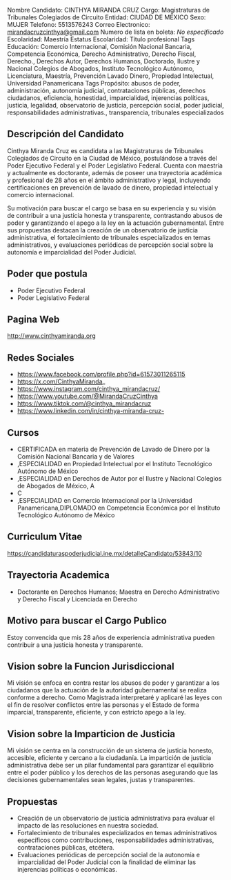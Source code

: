 Nombre Candidato: CINTHYA MIRANDA CRUZ
Cargo: Magistraturas de Tribunales Colegiados de Circuito
Entidad: CIUDAD DE MEXICO
Sexo: MUJER
Telefono: 5513576243
Correo Electronico: mirandacruzcinthya@gmail.com
Numero de lista en boleta: *No especificado*
Escolaridad: Maestría
Estatus Escolaridad: Título profesional
Tags Educación: Comercio Internacional, Comisión Nacional Bancaria, Competencia Económica, Derecho Administrativo, Derecho Fiscal, Derecho., Derechos Autor, Derechos Humanos, Doctorado, Ilustre y Nacional Colegios de Abogados, Instituto Tecnológico Autónomo, Licenciatura, Maestría, Prevención Lavado Dinero, Propiedad Intelectual, Universidad Panamericana
Tags Propósito: abusos de poder, administración, autonomía judicial, contrataciones públicas, derechos ciudadanos, eficiencia, honestidad, imparcialidad, injerencias políticas, justicia, legalidad, observatorio de justicia, percepción social, poder judicial, responsabilidades administrativas., transparencia, tribunales especializados


## Descripción del Candidato 

Cinthya Miranda Cruz es candidata a las Magistraturas de Tribunales Colegiados de Circuito en la Ciudad de México, postulándose a través del Poder Ejecutivo Federal y el Poder Legislativo Federal. Cuenta con maestría y actualmente es doctorante, además de poseer una trayectoria académica y profesional de 28 años en el ámbito administrativo y legal, incluyendo certificaciones en prevención de lavado de dinero, propiedad intelectual y comercio internacional.

Su motivación para buscar el cargo se basa en su experiencia y su visión de contribuir a una justicia honesta y transparente, contrastando abusos de poder y garantizando el apego a la ley en la actuación gubernamental. Entre sus propuestas destacan la creación de un observatorio de justicia administrativa, el fortalecimiento de tribunales especializados en temas administrativos, y evaluaciones periódicas de percepción social sobre la autonomía e imparcialidad del Poder Judicial.


## Poder que postula

- Poder Ejecutivo Federal
- Poder Legislativo Federal


## Pagina Web

http://www.cinthyamiranda.org


## Redes Sociales

- https://www.facebook.com/profile.php?id=61573011265115
- https://x.com/CinthyaMiranda_
- https://www.instagram.com/cinthya_mirandacruz/
- https://www.youtube.com/@MirandaCruzCinthya
- https://www.tiktok.com/@cinthya_mirandacruz
- https://www.linkedin.com/in/cinthya-miranda-cruz-


## Cursos

- CERTIFICADA en materia de Prevención de Lavado de Dinero por la Comisión Nacional Bancaria y de Valores
- ,ESPECIALIDAD en Propiedad Intelectual por el Instituto Tecnológico Autónomo de México
- ,ESPECIALIDAD en Derechos de Autor por el Ilustre y Nacional Colegios de Abogados de México, A
- C
- ,ESPECIALIDAD en Comercio Internacional por la Universidad Panamericana,DIPLOMADO en Competencia Económica por el Instituto Tecnológico Autónomo de México


## Curriculum Vitae

https://candidaturaspoderjudicial.ine.mx/detalleCandidato/53843/10


## Trayectoria Academica

- Doctorante en Derechos Humanos; Maestra en Derecho Administrativo y Derecho Fiscal y Licenciada en Derecho


## Motivo para buscar el Cargo Publico

Estoy convencida que mis 28 años de experiencia administrativa pueden contribuir a una justicia honesta y transparente.


## Vision sobre la Funcion Jurisdiccional

Mi visión se enfoca en contra restar los abusos de poder y garantizar a los ciudadanos que la actuación de la autoridad gubernamental se realiza conforme a derecho. Como Magistrada interpretaré y aplicaré las leyes con el fin de resolver conflictos entre las personas y el Estado de forma imparcial, transparente, eficiente, y con estricto apego a la ley.


## Vision sobre la Imparticion de Justicia

Mi visión se centra en la construcción de un sistema de justicia honesto, accesible, eficiente y cercano a la ciudadanía. La impartición de justicia administrativa debe ser un pilar fundamental para garantizar el equilibrio entre el poder público y los derechos de las personas asegurando que las decisiones gubernamentales sean legales, justas y transparentes.


## Propuestas

- Creación de un observatorio de justicia administrativa para evaluar el impacto de las resoluciones en nuestra sociedad.
- Fortalecimiento de tribunales especializados en temas administrativos específicos como contribuciones, responsabilidades administrativas, contrataciones públicas, etcétera.
- Evaluaciones periódicas de percepción social de la autonomía e imparcialidad del Poder Judicial con la finalidad de eliminar las injerencias políticas o económicas.

